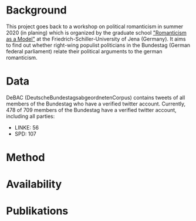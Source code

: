 # Background
This project goes back to a workshop on political romanticism in summer 2020 (in planing) which is organized by the graduate school ["Romanticism as a Model"](http://modellromantik.uni-jena.de/) at the Friedrich-Schiller-University of Jena (Germany). It aims to find out whether right-wing populist politicians in the Bundestag (German federal parliament) relate their political arguments to the german romanticism.

# Data
DeBAC (DeutscheBundestagsabgeordnetenCorpus) contains tweets of all members of the Bundestag who have a verified twitter account. Currently, 478 of 709 members of the Bundestag have a verified twitter account, including all parties:

- LINKE: 56
- SPD: 107

# Method

# Availability

# Publikations
